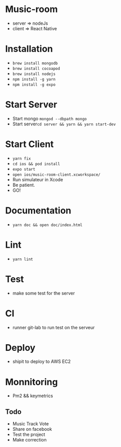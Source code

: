 # Music-room
* server => nodeJs
* client => React Native

# Installation

* ```brew install mongodb```
* ```brew install cocoapod```
* ```brew install nodejs```
* ```npm install -g yarn```
* ```npm install -g expo```

# Start Server

* Start mongo ```mongod --dbpath mongo```
* Start server```cd server && yarn && yarn start-dev```

# Start Client

* ```yarn fix```
* ```cd ios && pod install```
* ```expo start```
* ```open ios/music-room-client.xcworkspace/```
* Run simulateur in Xcode
* Be patient.
* GO!

# Documentation

* ```yarn doc && open doc/index.html```

# Lint

* ```yarn lint```

# Test
* make some test for the server


# CI 
* runner git-lab to run test on the serveur

# Deploy
* shipit to deploy to AWS EC2

# Monnitoring
* Pm2 && keymetrics

## Todo
* Music Track Vote
* Share on facebook
* Test the project
* Make correction
